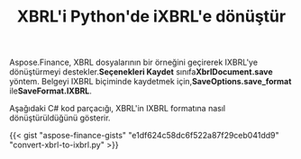 ﻿---
title: XBRL'i Python'de iXBRL'e dönüştür
linktitle: XBRL'i IXBRL'ye dönüştür
type: docs
weight: 10
url: /tr/python-net/convert-xbrl-to-ixbrl/
description: Python Finance Kitaplık API, XBRL dosyalarının iXBRL'e dönüştürülmesini destekler. Lütfen bu makalede sağlanan koda bakın.
---
 Aspose.Finance, XBRL dosyalarının bir örneğini geçirerek IXBRL'ye dönüştürmeyi destekler.**Seçenekleri Kaydet** sınıfa**XbrlDocument.save** yöntem. Belgeyi IXBRL biçiminde kaydetmek için,**SaveOptions.save_format** ile**SaveFormat.IXBRL**.

Aşağıdaki C# kod parçacığı, XBRL'in IXBRL formatına nasıl dönüştürüldüğünü gösterir.

{{< gist "aspose-finance-gists" "e1df624c58dc6f522a87f29ceb041dd9" "convert-xbrl-to-ixbrl.py" >}}
